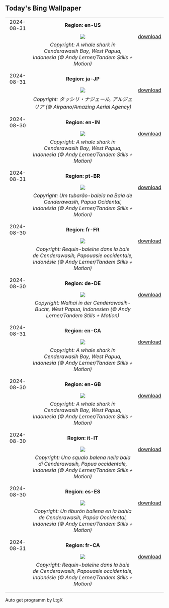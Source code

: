 ## Today's Bing Wallpaper
|      |      |      |
| :----: | :----: | :----: |
|2024-08-31|**Region: en-US**||
||![](https://www.bing.com/th?id=OHR.WhaleSharkDay_EN-US8979838463_UHD.jpg&pid=hp&w=1152&h=648&rs=1&c=4)| [download](https://www.bing.com/th?id=OHR.WhaleSharkDay_EN-US8979838463_UHD.jpg)|
||*Copyright: A whale shark in Cenderawasih Bay, West Papua, Indonesia (© Andy Lerner/Tandem Stills + Motion)*
||
|||
|2024-08-31|**Region: ja-JP**||
||![](https://www.bing.com/th?id=OHR.DjanetAlgeria_JA-JP6784692273_UHD.jpg&pid=hp&w=1152&h=648&rs=1&c=4)| [download](https://www.bing.com/th?id=OHR.DjanetAlgeria_JA-JP6784692273_UHD.jpg)|
||*Copyright: タッシリ・ナジェール, アルジェリア (© Airpano/Amazing Aerial Agency)*
||
|||
|2024-08-30|**Region: en-IN**||
||![](https://www.bing.com/th?id=OHR.WhaleSharkDay_EN-IN1617510782_UHD.jpg&pid=hp&w=1152&h=648&rs=1&c=4)| [download](https://www.bing.com/th?id=OHR.WhaleSharkDay_EN-IN1617510782_UHD.jpg)|
||*Copyright: A whale shark in Cenderawasih Bay, West Papua, Indonesia (© Andy Lerner/Tandem Stills + Motion)*
||
|||
|2024-08-31|**Region: pt-BR**||
||![](https://www.bing.com/th?id=OHR.WhaleSharkDay_PT-BR4441364252_UHD.jpg&pid=hp&w=1152&h=648&rs=1&c=4)| [download](https://www.bing.com/th?id=OHR.WhaleSharkDay_PT-BR4441364252_UHD.jpg)|
||*Copyright: Um tubarão-baleia na Baía de Cenderawasih, Papua Ocidental, Indonésia (© Andy Lerner/Tandem Stills + Motion)*
||
|||
|2024-08-30|**Region: fr-FR**||
||![](https://www.bing.com/th?id=OHR.WhaleSharkDay_FR-FR7922497271_UHD.jpg&pid=hp&w=1152&h=648&rs=1&c=4)| [download](https://www.bing.com/th?id=OHR.WhaleSharkDay_FR-FR7922497271_UHD.jpg)|
||*Copyright: Requin-baleine dans la baie de Cenderawasih, Papouasie occidentale, Indonésie (© Andy Lerner/Tandem Stills + Motion)*
||
|||
|2024-08-30|**Region: de-DE**||
||![](https://www.bing.com/th?id=OHR.WhaleSharkDay_DE-DE9045925984_UHD.jpg&pid=hp&w=1152&h=648&rs=1&c=4)| [download](https://www.bing.com/th?id=OHR.WhaleSharkDay_DE-DE9045925984_UHD.jpg)|
||*Copyright: Walhai in der Cenderawasih-Bucht, West Papua, Indonesien (© Andy Lerner/Tandem Stills + Motion)*
||
|||
|2024-08-31|**Region: en-CA**||
||![](https://www.bing.com/th?id=OHR.WhaleSharkDay_EN-CA7348725715_UHD.jpg&pid=hp&w=1152&h=648&rs=1&c=4)| [download](https://www.bing.com/th?id=OHR.WhaleSharkDay_EN-CA7348725715_UHD.jpg)|
||*Copyright: A whale shark in Cenderawasih Bay, West Papua, Indonesia (© Andy Lerner/Tandem Stills + Motion)*
||
|||
|2024-08-30|**Region: en-GB**||
||![](https://www.bing.com/th?id=OHR.WhaleSharkDay_EN-GB4536568745_UHD.jpg&pid=hp&w=1152&h=648&rs=1&c=4)| [download](https://www.bing.com/th?id=OHR.WhaleSharkDay_EN-GB4536568745_UHD.jpg)|
||*Copyright: A whale shark in Cenderawasih Bay, West Papua, Indonesia (© Andy Lerner/Tandem Stills + Motion)*
||
|||
|2024-08-30|**Region: it-IT**||
||![](https://www.bing.com/th?id=OHR.WhaleSharkDay_IT-IT1918299181_UHD.jpg&pid=hp&w=1152&h=648&rs=1&c=4)| [download](https://www.bing.com/th?id=OHR.WhaleSharkDay_IT-IT1918299181_UHD.jpg)|
||*Copyright: Uno squalo balena nella baia di Cenderawasih, Papua occidentale, Indonesia (© Andy Lerner/Tandem Stills + Motion)*
||
|||
|2024-08-30|**Region: es-ES**||
||![](https://www.bing.com/th?id=OHR.WhaleSharkDay_ES-ES3843560533_UHD.jpg&pid=hp&w=1152&h=648&rs=1&c=4)| [download](https://www.bing.com/th?id=OHR.WhaleSharkDay_ES-ES3843560533_UHD.jpg)|
||*Copyright: Un tiburón ballena en la bahía de Cenderawasih, Papúa Occidental, Indonesia (© Andy Lerner/Tandem Stills + Motion)*
||
|||
|2024-08-31|**Region: fr-CA**||
||![](https://www.bing.com/th?id=OHR.WhaleSharkDay_FR-CA4814145075_UHD.jpg&pid=hp&w=1152&h=648&rs=1&c=4)| [download](https://www.bing.com/th?id=OHR.WhaleSharkDay_FR-CA4814145075_UHD.jpg)|
||*Copyright: Requin-baleine dans la baie de Cenderawasih, Papouasie occidentale, Indonésie (© Andy Lerner/Tandem Stills + Motion)*
||
|||

Auto get programm by LtgX
